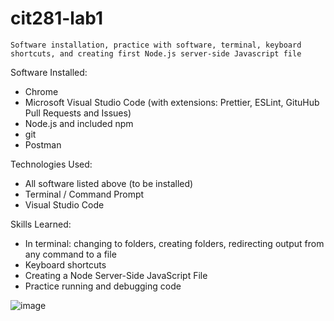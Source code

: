 # cit281-lab1
```
Software installation, practice with software, terminal, keyboard shortcuts, and creating first Node.js server-side Javascript file
```
Software Installed: 
- Chrome
- Microsoft Visual Studio Code (with extensions: Prettier, ESLint, GituHub Pull Requests and Issues)
- Node.js and included npm
- git
- Postman

Technologies Used: 
- All software listed above (to be installed)
- Terminal / Command Prompt
- Visual Studio Code

Skills Learned:
- In terminal: changing to folders, creating folders, redirecting output from any command to a file
- Keyboard shortcuts
- Creating a Node Server-Side JavaScript File
- Practice running and debugging code

![image](https://user-images.githubusercontent.com/67397853/170886235-5ed8fabb-fe90-44c9-8e25-178a074053da.png)

